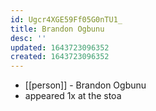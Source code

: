 ```yaml
---
id: Ugcr4XGE59Ff05G0nTU1_
title: Brandon Ogbunu
desc: ''
updated: 1643723096352
created: 1643723096352
---
```



- [[person]] - Brandon Ogbunu
- appeared 1x at the stoa
